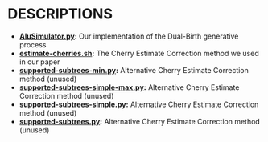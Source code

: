 DESCRIPTIONS
===
* **[AluSimulator.py](tools/AluSimulator.py):** Our implementation of the Dual-Birth generative process
* **[estimate-cherries.sh](tools/estimate-cherries.sh):** The Cherry Estimate Correction method we used in our paper
* **[supported-subtrees-min.py](tools/supported-subtrees-min.py):** Alternative Cherry Estimate Correction method (unused)
* **[supported-subtrees-simple-max.py](tools/supported-subtrees-simple-max.py):** Alternative Cherry Estimate Correction method (unused)
* **[supported-subtrees-simple.py](tools/supported-subtrees-simple.py):** Alternative Cherry Estimate Correction method (unused)
* **[supported-subtrees.py](tools/supported-subtrees.py):** Alternative Cherry Estimate Correction method (unused)
